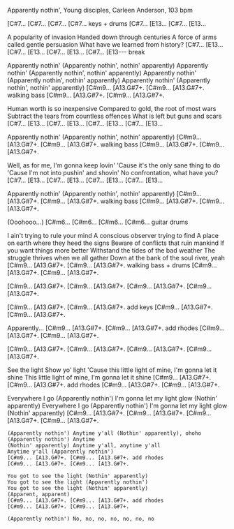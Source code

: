 
Apparently nothin', Young disciples, Carleen Anderson, 103 bpm

[C#7... [C#7... [C#7... [C#7... keys + drums
[C#7... [E13... [C#7... [E13...

A popularity of invasion
Handed down through centuries
A force of arms called gentle persuasion
What have we learned from history?
[C#7... [E13... [C#7... [E13...
[C#7... [E13... [C#7... [E13--- break

Apparently nothin' (Apparently nothin', nothin' apparently)
Apparently nothin' (Apparently nothin', nothin' apparently)
Apparently nothin' (Apparently nothin', nothin' apparently)
Apparently nothin' (Apparently nothin', nothin' apparently)
[C#m9... [A13.G#7+. [C#m9... [A13.G#7+. walking bass
[C#m9... [A13.G#7+. [C#m9... [A13.G#7+.

Human worth is so inexpensive
Compared to gold, the root of most wars
Subtract the tears from countless offences
What is left but guns and scars
[C#7... [E13... [C#7... [E13...
[C#7... [E13... [C#7... [E13...

Apparently nothin' (Apparently nothin', nothin' apparently)
[C#m9... [A13.G#7+. [C#m9... [A13.G#7+. walking bass
[C#m9... [A13.G#7+. [C#m9... [A13.G#7+.

Well, as for me, I'm gonna keep lovin'
'Cause it's the only sane thing to do
'Cause I'm not into pushin' and shovin'
No confrontation, what have you?
[C#7... [E13... [C#7... [E13...
[C#7... [E13... [C#7... [E13...

Apparently nothin' (Apparently nothin', nothin' apparently)
[C#m9... [A13.G#7+. [C#m9... [A13.G#7+. walking bass
[C#m9... [A13.G#7+. [C#m9... [A13.G#7+.

(Ooohooo...)
[C#m6... [C#m6... [C#m6... [C#m6... guitar drums

I ain't trying to rule your mind
A conscious observer trying to find
A place on earth where they heed the signs
Beware of conflicts that ruin mankind
If you want things more better
Withstand the tides of the bad weather
The struggle thrives when we all gather
Down at the bank of the soul river, yeah
[C#m9... [A13.G#7+. [C#m9... [A13.G#7+. walking bass + drums
[C#m9... [A13.G#7+. [C#m9... [A13.G#7+.

[C#m9... [A13.G#7+. [C#m9... [A13.G#7+.
[C#m9... [A13.G#7+. [C#m9... [A13.G#7+.

[C#m9... [A13.G#7+. [C#m9... [A13.G#7+. add keys
[C#m9... [A13.G#7+. [C#m9... [A13.G#7+.

Apparently...
[C#m9... [A13.G#7+. [C#m9... [A13.G#7+. add rhodes
[C#m9... [A13.G#7+. [C#m9... [A13.G#7+. 

[C#m9... [A13.G#7+. [C#m9... [A13.G#7+.
[C#m9... [A13.G#7+. [C#m9... [A13.G#7+. 

See the light
Show yo' light
'Cause this little light of mine, I'm gonna let it shine
This little light of mine, I'm gonna let it shine
[C#m9... [A13.G#7+. [C#m9... [A13.G#7+. add rhodes
[C#m9... [A13.G#7+. [C#m9... [A13.G#7+. 

Everywhere I go (Apparently nothin')
I'm gonna let my light glow (Nothin' apparently)
Everywhere I go (Apparently nothin')
I'm gonna let my light glow (Nothin' apparently)
[C#m9... [A13.G#7+. [C#m9... [A13.G#7+.
[C#m9... [A13.G#7+. [C#m9... [A13.G#7+. 
```
(Apparently nothin') Anytime y'all (Nothin' apparently), ohoho
(Apparently nothin') Anytime
(Nothin' apparently) Anytime y'all, anytime y'all
Anytime y'all (Apparently nothin')
[C#m9... [A13.G#7+. [C#m9... [A13.G#7+. add rhodes
[C#m9... [A13.G#7+. [C#m9... [A13.G#7+. 

You got to see the light (Nothin' apparently)
You got to see the light (Apparently nothin')
You got to see the light (Nothin' apparently)
(Apparent, apparent)
[C#m9... [A13.G#7+. [C#m9... [A13.G#7+. add rhodes
[C#m9... [A13.G#7+. [C#m9... [A13.G#7+. 

(Apparently nothin') No, no, no, no, no, no, no

